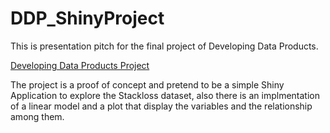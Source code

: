 # DDP_ShinyProject

This is presentation pitch for the final project of Developing Data Products.

[Developing Data Products Project](https://caturra.shinyapps.io/ddp_shinyproject/)

The project is a proof of concept and pretend to be a simple Shiny Application to explore the Stackloss dataset, also there is an implmentation of a linear model and a plot that display the variables and the relationship among them.
